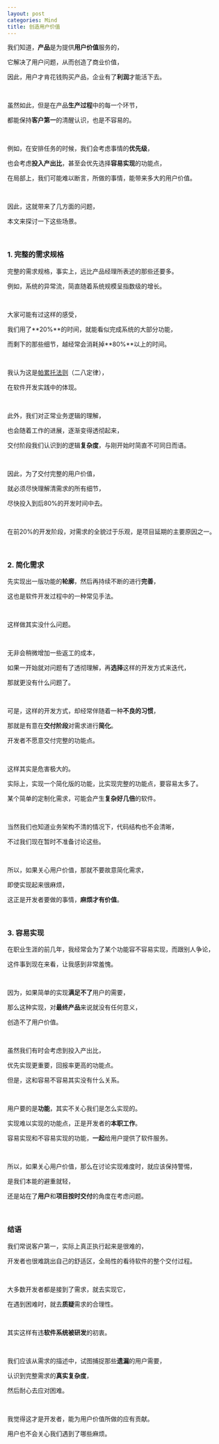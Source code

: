 ```yaml
---
layout: post
categories: Mind
title: 创造用户价值
---
```


我们知道，**产品**是为提供**用户价值**服务的，

它解决了用户问题，从而创造了商业价值，

因此，用户才肯花钱购买产品，企业有了**利润**才能活下去。

<br/>

虽然如此，但是在产品**生产过程**中的每一个环节，

都能保持**客户第一**的清醒认识，也是不容易的。

<br/>

例如，在安排任务的时候，我们会考虑事情的**优先级**，

也会考虑**投入产出比**，甚至会优先选择**容易实现**的功能点，

在局部上，我们可能难以断言，所做的事情，能带来多大的用户价值。

<br/>

因此，这就带来了几方面的问题，

本文来探讨一下这些场景。

<br/>

### 1. 完整的需求规格

完整的需求规格，事实上，远比产品经理所表述的那些还要多。

例如，系统的异常流，简直随着系统规模呈指数级的增长。

<br/>

大家可能有过这样的感受，

我们用了**20%**的时间，就能看似完成系统的大部分功能，

而剩下的那些细节，越经常会消耗掉**80%**以上的时间。

<br/>

我认为这是[帕累托法则](https://zh.wikipedia.org/wiki/%E5%B8%95%E7%B4%AF%E6%89%98%E6%B3%95%E5%88%99)（二八定律），

在软件开发实践中的体现。

<br/>

此外，我们对正常业务逻辑的理解，

也会随着工作的进展，逐渐变得透彻起来，

交付阶段我们认识到的逻辑**复杂度**，与刚开始时简直不可同日而语。

<br/>

因此，为了交付完整的用户价值，

就必须尽快理解清需求的所有细节，

尽快投入到后80%的开发时间中去。

<br/>

在前20%的开发阶段，对需求的全貌过于乐观，是项目延期的主要原因之一。

<br/>

### 2. 简化需求

先实现出一版功能的**轮廓**，然后再持续不断的进行**完善**，

这也是软件开发过程中的一种常见手法。

<br/>

这样做其实没什么问题。

<br/>

无非会稍微增加一些返工的成本，

如果一开始就对问题有了透彻理解，再**选择**这样的开发方式来迭代，

那就更没有什么问题了。

<br/>

可是，这样的开发方式，却经常伴随着一种**不良的习惯**，

那就是有意在**交付阶段**对需求进行**简化**。

开发者不愿意交付完整的功能点。

<br/>

这样其实是危害极大的。

实际上，实现一个简化版的功能，比实现完整的功能点，要容易太多了。

某个简单的定制化需求，可能会产生**复杂好几倍**的软件。

<br/>

当然我们也知道业务架构不清的情况下，代码结构也不会清晰，

不过我们现在暂时不准备讨论这些。

<br/>

所以，如果关心用户价值，那就不要故意简化需求，

即使实现起来很麻烦，

这正是开发者要做的事情，**麻烦才有价值**。

<br/>

### 3. 容易实现

在职业生涯的前几年，我经常会为了某个功能容不容易实现，而跟别人争论，

这件事到现在来看，让我感到非常羞愧。

<br/>

因为，如果简单的实现**满足不了**用户的需要，

那么这种实现，对**最终产品**来说就没有任何意义，

创造不了用户价值。

<br/>

虽然我们有时会考虑到投入产出比，

优先实现更重要，回报率更高的功能点。

但是，这和容易不容易其实没有什么关系。

<br/>

用户要的是**功能**，其实不关心我们是怎么实现的。

实现难以实现的功能点，正是开发者的**本职工作**。

容易实现和不容易实现的功能，**一起**给用户提供了软件服务。

<br/>

所以，如果关心用户价值，那么在讨论实现难度时，就应该保持警惕，

是我们本能的避重就轻，

还是站在了**用户**和**项目按时交付**的角度在考虑问题。

<br/>

### 结语

我们常说客户第一，实际上真正执行起来是很难的，

开发者也很难跳出自己的舒适区，全局性的看待软件的整个交付过程。

<br/>

大多数开发者都是接到了需求，就去实现它，

在遇到困难时，就去**质疑**需求的合理性。

<br/>

其实这样有违**软件系统被研发**的初衷。

<br/>

我们应该从需求的描述中，试图捕捉那些**遗漏**的用户需要，

认识到完整需求的**真实复杂度**，

然后耐心去应对困难。

<br/>

我觉得这才是开发者，能为用户价值所做的应有贡献。

用户也不会关心我们遇到了哪些麻烦。

